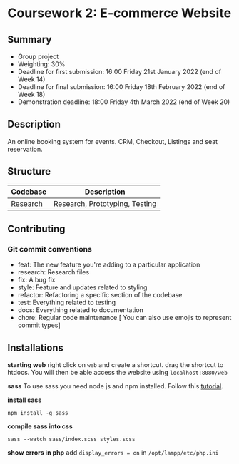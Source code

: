 # Coursework 2: E-commerce Website

## Summary
- Group project
- Weighting: 30%
- Deadline for first submission: 16:00 Friday 21st January 2022 (end of Week 14)
- Deadline for final submission: 16:00 Friday 18th February 2022 (end of Week 18)
- Demonstration deadline: 18:00 Friday 4th March 2022 (end of Week 20)


## Description
An online booking system for events. CRM, Checkout, Listings and seat reservation. 


## Structure
| Codebase              |   Description                  |
| :-------------------- | :----------------------------: |
| [Research](research)  | Research, Prototyping, Testing |


## Contributing

### Git commit conventions
- feat: The new feature you're adding to a particular application
- research: Research files
- fix: A bug fix
- style: Feature and updates related to styling
- refactor: Refactoring a specific section of the codebase
- test: Everything related to testing
- docs: Everything related to documentation
- chore: Regular code maintenance.[ You can also use emojis to represent commit types]

## Installations

**starting web**
right click on ```web``` and create a shortcut. drag the shortcut to htdocs. You will then be able access the website using ```localhost:8080/web```

**sass**
To use sass you need node js and npm installed. Follow this [tutorial](https://phoenixnap.com/kb/install-node-js-npm-on-windows).

**install sass**
```
npm install -g sass
```

**compile sass into css**
```
sass --watch sass/index.scss styles.scss
```

**show errors in php**
add ```display_errors = on``` in ```/opt/lampp/etc/php.ini```
